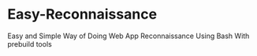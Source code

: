 # Easy-Reconnaissance
Easy and Simple Way of Doing Web App Reconnaissance Using Bash With prebuild tools
